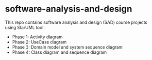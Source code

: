 # software-analysis-and-design

This repo contains software analysis and design (SAD) course projects using StarUML tool:

- Phase 1: Activity diagram
- Phase 2: UseCase diagram
- Phase 3: Domain model and system sequence diagram
- Phase 4: Class diagram and sequence diagram
